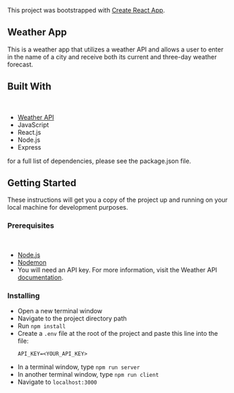This project was bootstrapped with [Create React App](https://github.com/facebook/create-react-app).

## Weather App

This is a weather app that utilizes a weather API and allows a user to enter in the name of a city and receive both its current and three-day weather forecast.

## Built With
​
* [Weather API](https://www.weatherapi.com/)
* JavaScript
* React.js
* Node.js
* Express

for a full list of dependencies, please see the package.json file.

## Getting Started

These instructions will get you a copy of the project up and running on your local machine for development purposes.

### Prerequisites
​
- [Node.js](https://nodejs.org/en/)
- [Nodemon](https://nodemon.io/)
- You will need an API key. For more information, visit the Weather API [documentation](https://www.weatherapi.com/docs/#). 

### Installing

* Open a new terminal window
* Navigate to the project directory path
* Run `npm install`
* Create a `.env` file at the root of the project and paste this line into the file:
    ```
    API_KEY=<YOUR_API_KEY>
    ```
* In a terminal window, type `npm run server`
* In another terminal window, type `npm run client`
* Navigate to `localhost:3000`